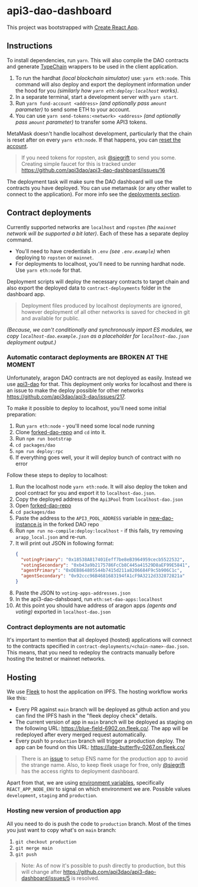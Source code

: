 # api3-dao-dashboard

This project was bootstrapped with [Create React App](https://github.com/facebook/create-react-app).

## Instructions

To install dependencies, run `yarn`. This will also compile the DAO contracts and generate
[TypeChain](https://github.com/ethereum-ts/TypeChain) wrappers to be used in the client application.

1. To run the hardhat _(local blockchain simulator)_ use: `yarn eth:node`. This command will also deploy and export the
   deployment information under the hood for you _(similarly how `yarn eth:deploy:localhost` works)_.
2. In a separate terminal, start a development server with `yarn start`.
3. Run `yarn fund-account <address>` _(and optionally pass `amount` parameter)_ to send some ETH to your account.
4. You can use `yarn send-tokens:<network> <address>` _(and optionally pass `amount` parameter)_ to transfer some API3
   tokens.

MetaMask doesn't handle localhost development, particularly that the chain is reset after on every `yarn eth:node`. If
that happens, you can [reset the
account](https://metamask.zendesk.com/hc/en-us/articles/360015488891-How-to-reset-your-wallet).

> If you need tokens for ropsten, ask [@siegrift](https://github.com/Siegrift) to send you some. Creating simple faucet
> for this is tracked under https://github.com/api3dao/api3-dao-dashboard/issues/16

The deployment task will make sure the DAO dashboard will use the contracts you have deployed.
You can use metamask (or any other wallet to connect to the application).
For more info see the [deployments section](#contract-deployments).

## Contract deployments

Currently supported networks are `localhost` and `ropsten` _(the `mainnet` network will be supported a bit later)_. Each
of these has a separate deploy command.

- You'll need to have credentials in `.env` _(see `.env.example`)_ when deploying to `ropsten` or `mainnet`.
- For deployments to localhost, you'll need to be running hardhat node. Use `yarn eth:node` for that.

Deployment scripts will deploy the necessary contracts to target chain and also export the deployed data to
`contract-deployments` folder in the dashboard app.

> Deployment files produced by localhost deployments are ignored, however deployment of all other networks is saved for
> checked in git and available for public.

_(Because, we can't conditionally and synchronously import ES modules, we copy `localhost-dao.example.json` as a
placeholder for `localhost-dao.json` deployment output.)_

### Automatic contaract deployments are BROKEN AT THE MOMENT

Unfortunately, aragon DAO contracts are not deployed as easily. Instead we use
[api3-dao](https://github.com/Siegrift/api3-dao/blob/c6d531162e3bc0b6931514c6bc92ed9c35763670/packages/dao/scripts/new-dao-instance.js)
for that. This deployment only works for localhost and there is an issue to make the deploy possible for other networks
https://github.com/api3dao/api3-dao/issues/217.

To make it possible to deploy to localhost, you'll need some initial preparation:

1. Run `yarn eth:node` - you'll need some local node running
2. Clone [forked-dao-repo](https://github.com/Siegrift/api3-dao) and `cd` into it.
3. Run `npm run bootstrap`
4. `cd packages/dao`
5. `npm run deploy:rpc`
6. If everything goes well, your it will deploy bunch of contract with no error

Follow these steps to deploy to localhost:

1. Run the localhost node `yarn eth:node`. It will also deploy the token and pool contract for you and export it to
   `localhost-dao.json`.
2. Copy the deployed address of the `Api3Pool` from `localhost-dao.json`
3. Open [forked-dao-repo](https://github.com/Siegrift/api3-dao)
4. `cd packages/dao`
5. Paste the address to the `API3_POOL_ADDRESS` variable in
   [new-dao-instance.js](https://github.com/Siegrift/api3-dao/blob/c6d531162e3bc0b6931514c6bc92ed9c35763670/packages/dao/scripts/new-dao-instance.js#L26)
   in the forked DAO repo
6. Run `npm run no-compile:deploy:localhost` - if this fails, try removing `arapp_local.json` and re-run.
7. It will print out JSON in following format:
   ```json
   {
     "votingPrimary": "0x18538A817401Eeff7be8eB3964959cecb5522532",
     "votingSecondary": "0xb43a9b2175786FcCb8C445a41529D8aEF99E5841",
     "agentPrimary": "0xDEB864805544b7415d211a8206684F9c5b906C1c",
     "agentSecondary": "0x92ccc96B4681683194fA1cF9A3212d332872821a"
   }
   ```
8. Paste the JSON to `voting-apps-addresses.json`
9. In the api3-dao-dahsboard, run `eth:set-dao-apps:localhost`
10. At this point you should have address of aragon apps _(agents and voting)_ exported in `localhost-dao.json`

### Contract deployments are not automatic

It's important to mention that all deployed (hosted) applications will connect to the contracts specified in
`contract-deployments/<chain-name>-dao.json`. This means, that you need to redeploy the contracts manually before
hosting the testnet or mainnet networks.

## Hosting

We use [Fleek](https://fleek.co/) to host the application on IPFS. The hosting workflow works like this:

- Every PR against `main` branch will be deployed as github action and you can find the IPFS hash in the "fleek deploy
  check" details.
- The current version of app in `main` branch will be deployed as staging on the following URL:
  https://blue-field-6902.on.fleek.co/. The app will be redeployed after every merged request automatically.
- Every push to `production` branch will trigger a production deploy. The app can be found on this URL:
  https://late-butterfly-0267.on.fleek.co/

> There is an [issue](https://github.com/api3dao/api3-dao-dashboard/issues/2) to setup ENS name for the production app
> to avoid the strange name. Also, to keep fleek usage for free, only [@siegrift](https://github.com/Siegrift) has the
> access rights to deployment dashboard.

Apart from that, we are using [environment
variables](https://create-react-app.dev/docs/adding-custom-environment-variables/), specifically `REACT_APP_NODE_ENV` to
signal on which environment we are. Possible values `development`, `staging` and `production`.

### Hosting new version of production app

All you need to do is push the code to `production` branch. Most of the times you just want to copy what's on `main`
branch:

1. `git checkout production`
2. `git merge main`
3. `git push`

> Note: As of now it's possible to push directly to production, but this will change after
> https://github.com/api3dao/api3-dao-dashboard/issues/5 is resolved.
